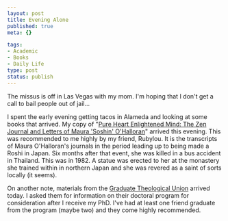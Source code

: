 ```yaml
--- 
layout: post
title: Evening Alone
published: true
meta: {}

tags: 
- Academic
- Books
- Daily Life
type: post
status: publish
---
```

The missus is off in Las Vegas with my mom. I'm hoping that I don't get a call to bail people out of jail...

I spent the early evening getting tacos in Alameda and looking at some books that arrived. My copy of "<a href="http://www.amazon.com/gp/product/0804819777/">Pure Heart Enlightened Mind: The Zen Journal and Letters of Maura 'Soshin' O'Halloran</a>" arrived this evening. This was recommended to me highly by my friend, Rubylou. It is the transcripts of Maura O'Halloran's journals in the period leading up to being made a Roshi in Japan. Six months after that event, she was killed in a bus accident in Thailand. This was in 1982. A statue was erected to her at the monastery she trained within in northern Japan and she was revered as a saint of sorts locally (it seems).

On another note, materials from the <a href="http://www.gtu.edu/">Graduate Theological Union</a> arrived today. I asked them for information on their doctoral program for consideration after I receive my PhD. I've had at least one friend graduate from the program (maybe two) and they come highly recommended.
